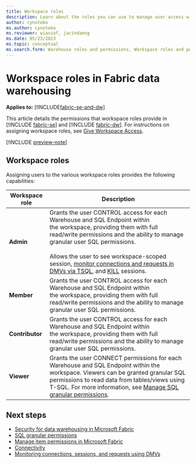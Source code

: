 ```yaml
---
title: Workspace roles
description: Learn about the roles you can use to manage user access within a workspace.
author: cynotebo
ms.author: cynotebo
ms.reviewer: wiassaf, jacindaeng
ms.date: 05/23/2023
ms.topic: conceptual
ms.search.form: Warehouse roles and permissions, Workspace roles and permissions # This article's title should not change. If so, contact engineering.
---
```

# Workspace roles in Fabric data warehousing

**Applies to:** [!INCLUDE[fabric-se-and-dw](includes/applies-to-version/fabric-se-and-dw.md)]

This article details the permissions that workspace roles provide in [!INCLUDE [fabric-se](includes/fabric-se.md)] and [!INCLUDE [fabric-dw](includes/fabric-dw.md)]. For instructions on assigning workspace roles, see [Give Workspace Access](../get-started/give-access-workspaces.md).

[!INCLUDE [preview-note](../includes/preview-note.md)]

## Workspace roles

Assigning users to the various workspace roles provides the following capabilities:

| Workspace role   |  Description |
|---|---|
|**Admin**|Grants the user CONTROL access for each Warehouse and SQL Endpoint within the workspace, providing them with full read/write permissions and the ability to manage granular user SQL permissions.<br/><br/>Allows the user to see workspace-scoped session, [monitor connections and requests in DMVs via TSQL](monitor-using-dmv.md), and [KILL](/sql/t-sql/language-elements/kill-transact-sql?view=fabric&preserve-view=true) sessions.|
|**Member**|Grants the user CONTROL access for each Warehouse and SQL Endpoint within the workspace, providing them with full read/write permissions and the ability to manage granular user SQL permissions.|
|**Contributor**|Grants the user CONTROL access for each Warehouse and SQL Endpoint within the workspace, providing them with full read/write permissions and the ability to manage granular user SQL permissions.|
|**Viewer**|Grants the user CONNECT permissions for each Warehouse and SQL Endpoint within the workspace. Viewers can be granted granular SQL permissions to read data from tables/views using T-SQL. For more information, see [Manage SQL granular permissions](sql-granular-permissions.md).|

## Next steps

- [Security for data warehousing in Microsoft Fabric](security.md)
- [SQL granular permissions](sql-granular-permissions.md)
- [Manage item permissions in Microsoft Fabric](item-permissions.md)
- [Connectivity](connectivity.md)
- [Monitoring connections, sessions, and requests using DMVs](monitor-using-dmv.md)
